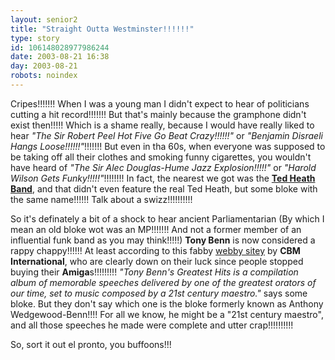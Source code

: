 ```yaml
---
layout: senior2
title: "Straight Outta Westminster!!!!!!"
type: story
id: 106148028977986244
date: 2003-08-21 16:38
day: 2003-08-21
robots: noindex
---
```

Cripes!!!!!!! When I was a young man I didn't expect to hear of politicians cutting a hit record!!!!!!! But that's mainly because the gramphone didn't exist then!!!!! Which is a shame really, because I would have really liked to hear <i>"The Sir Robert Peel Hot Five Go Beat Crazy!!!!!!"</i> or <i>"Benjamin Disraeli Hangs Loose!!!!!!"</i>!!!!!!! But even in tha 60s, when everyone was supposed to be taking off all their clothes and smoking funny cigarettes, you wouldn't have heard of <i>"The Sir Alec Douglas-Hume Jazz Explosion!!!!!"</i> or <i>"Harold Wilson Gets Funky!!!!!"</i>!!!!!!!! In fact, the nearest we got was the <b><a href="http://www.donlusher.com/site/pages/heathband.html">Ted Heath Band</a></b>, and that didn't even feature the real Ted Heath, but some bloke with the same name!!!!!! Talk about a swizz!!!!!!!!!!<p>So it's definately a bit of a shock to hear ancient Parliamentarian (By which I mean an old bloke wot was an MP!!!!!!! And not a former member of an influential funk band as you may think!!!!!) <b>Tony Benn</b> is now considered a rappy chappy!!!!!! At least according to this fabby <a href="http://www.cbm-international.co.uk/">webby sitey</a> by <b>CBM International</b>, who are clearly down on their luck since people stopped buying their <b>Amiga</b>s!!!!!!!!! <i>"Tony Benn's Greatest Hits is a compilation album of memorable speeches delivered by one of the greatest orators of our time, set to music composed by a 21st century maestro."</i> says some bloke. But they don't say which one is the bloke formerly known as Anthony Wedgewood-Benn!!!! For all we know, he might be a "21st century maestro", and all those speeches he made were complete and utter crap!!!!!!!!!!<p>So, sort it out el pronto, you buffoons!!!</p></p>
